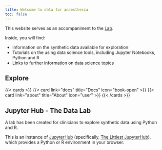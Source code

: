 ```yaml
---
title: Welcome to data for anaesthesia
toc: false
---
```


This website serves as an accompaniment to the [Lab](https://lab.anaesdept.org).

Inside, you will find:
- Information on the synthetic data available for exploration
- Tutorials on the using data science tools, including Jupyter Notebooks, Python and R
- Links to further information on data science topics

## Explore

{{< cards >}}
  {{< card link="docs" title="Docs" icon="book-open" >}}
  {{< card link="about" title="About" icon="user" >}}
{{< /cards >}}

## Jupyter Hub - The Data Lab

A lab has been created for clinicians to explore synthetic data using Python and R.

This is an instance of [JupyterHub](https://jupyter.org/hub) (specifically, [The Littlest JupyterHub](https://tljh.jupyter.org/en/latest/)), which provides a Python or R environment in your browser.
